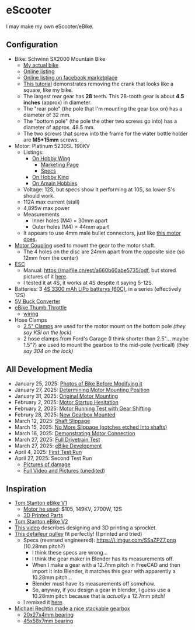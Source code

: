 # eScooter
I may make my own eScooter/eBike.

## Configuration
- Bike: Schwinn SX2000 Mountain Bike
    - [My actual bike](https://i.imgur.com/GaSKJRi.jpeg)
    - [Online listing](https://www.propertyroom.com/l/schwinn-sx2000-mountain-bike/10507696)
    - [Online listing on facebook marketplace](https://www.facebook.com/marketplace/item/3741195909458022/?_rdr)
    - [This tutorial](https://youtu.be/Aj35ce6RfEM?si=b9BWHbFmZhSQtrBy) demonstrates removing the crank that looks like a square, like my bike.
    - The largest rear gear has **28** teeth. This 28-tooth gear is about **4.5 inches** (approx) in diameter.
    - The "rear pole" (the pole that I'm mounting the gear box on) has a diameter of 32 mm.
    - The "bottom pole" (the pole the other two screws go into) has a diameter of approx. 48.5 mm.
    - The two screws that screw into the frame for the water bottle holder are **M5*15mm** screws.
- Motor: Platinum 5230SL 190KV
    - Listings:
        - [On Hobby Wing](https://www.hobbywingdirect.com/products/platinum-fw-5230-motors?variant=42212563452019)
            - [Marketing Page](https://www.hobbywing.com/en/products/Platinum5230.html)
            - [Specs](https://cdn.shopify.com/s/files/1/0109/9702/files/pl5230-data.pdf?v=1724706933)
        - [On Hobby King](https://www.towerhobbies.com/product/platinum-5230sl-motor-190kv/HWI30416200.html)
        - [On Amain Hobbies](https://www.amainhobbies.com/hobbywing-platinum-5230sl-brushless-outrunner-motor-190kv-hwa30416200/p1578736)
    - Voltage: 12S, but specs show it performing at 10S, so lower S's should work.
    - 112A max current (stall)
    - 4,895w max power
    - Measurements
        - Inner holes (M4) = 30mm apart
        - Outer holes (M4) = 44mm apart
    - It appears to use 4mm male bullet connectors, just like [this motor does](https://a.co/d/dk6BBRY).
- [Motor Coupling](https://a.co/d/3mqO0bW) used to mount the gear to the motor shaft.
    - The 4 holes on the disc are 24mm apart from the opposite side (so 12mm from the center)
- [ESC](https://a.co/d/0q2reOV)
    - Manual: https://maifile.cn/est/a660b60abe5735/pdf, but stored pictures of it [here](https://imgur.com/a/tfH6Hq5).
    - I tested it at 4S, it works at 4S despite it saying 5-12S.
- Batteries: 3 [4S 3300 mAh LiPo batterys (60C)](https://a.co/d/cUkfjpm), in a series (effectively 12S)
- [5V Buck Converter](https://a.co/d/enad4n0)
- [eBike Thumb Throttle](https://a.co/d/3h9mEAN)
    - [wiring](https://m.media-amazon.com/images/I/61KwWizb+DL._AC_SX679_.jpg)
- Hose Clamps
    - [2.5" Clamps](https://a.co/d/6WDhVfk) are used for the motor mount on the bottom pole *(they say KSI on the lock)*
    - 2 hose clamps from Ford's Garage (I think shorter than 2.5"... maybe 1.5"?) are used to mount the gearbox to the mid-pole (verticall) *(they say 304 on the lock)*

## All Development Media
- January 25, 2025: [Photos of Bike Before Modifying it](https://imgur.com/a/QJfTLXH)
- January 27, 2025: [Determining Motor Mounting Position](https://imgur.com/a/0CeCH1P)
- January 31, 2025: [Original Motor Mounting](https://imgur.com/a/6YDlS4K)
- February 2, 2025: [Motor Startup Hesitation](https://youtu.be/MqxyXDnDgKA)
- February 2, 2025: [Motor Running Test with Gear Shifting](https://youtu.be/jSprWTQn9RQ)
- Februry 28, 2025: [New Gearbox Mounted](https://imgur.com/a/rcUkqlp)
- March 12, 2025: [Shaft Slippage](https://imgur.com/a/C1VOYFI)
- March 15, 2025: [No More Slippage (notches etched into shafts)](https://imgur.com/a/ccalIE8)
- March 16, 2025: [Demonstrating Motor Connection](https://imgur.com/a/e7eUgE7)
- March 27, 2025: [Full Drivetrain Test](https://youtu.be/gY1TRV99fqI)
- March 27, 2025: [eBike Development](https://youtu.be/JQQ2eHjpAwc)
- April 4, 2025: [First Test Run](https://youtu.be/8QopB0LM2to)
- April 27, 2025: Second Test Run
    - [Pictures of damage](https://imgur.com/a/OvujgRJ)
    - [Full Video and Pictures (unedited)](https://youtu.be/GyaS9Lfgngo)

## Inspiration
- [Tom Stanton eBike V1](https://www.youtube.com/watch?v=9rIIJbDkpN8)
    - [Motor he used](https://hobbyking.com/en_us/turnigy-aerodrive-sk3-6374-149kv-brushless-outrunner-motor.html/?___store=en_us): $105, 149KV, 2700W, 12S
    - [3D Printed Parts](https://www.thingiverse.com/thing:2191603)
- [Tom Stanton eBike V2](https://www.youtube.com/watch?v=IymLqEPUkvw)
- [This video](https://www.youtube.com/watch?v=V4ohWg4GfYc) describes designing and 3D printing a sprocket.
- [This defaileur pulley](https://www.thingiverse.com/thing:4677579/files) fit perfectly! (I printed and tried)
    - Specs (reversed engineered): https://i.imgur.com/SSaZPZ7.png (10.28mm pitch?)
        - I think these specs are wrong... 
        - I think the gear maker in Blender has its measurements off.
        - When I make a gear with a 12.7mm pitch in FreeCAD and then import it into Blender, it matches this gear with apparently a 10.28mm pitch... 
        - Blender must have its measurements off somehow.
        - So, anyway, if you design a gear in blender, I guess use a 10.28mm pitch because that is *actually* a 12.7mm pitch!
    - I remixed it [here](https://www.thingiverse.com/thing:6930961).
- [Michael Rechtin made a nice stackable gearbox](https://youtu.be/G0DcM60lWSw?si=MsUi8FOoKw17uXnp)
    - [20x27x4mm bearing](https://a.co/d/306vlTe)
    - [45x58x7mm bearing](https://a.co/d/fQ6uB3k)